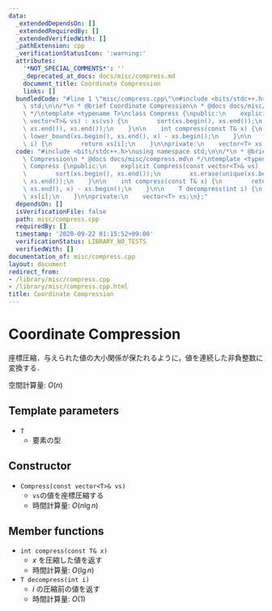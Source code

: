 ```yaml
---
data:
  _extendedDependsOn: []
  _extendedRequiredBy: []
  _extendedVerifiedWith: []
  _pathExtension: cpp
  _verificationStatusIcon: ':warning:'
  attributes:
    '*NOT_SPECIAL_COMMENTS*': ''
    _deprecated_at_docs: docs/misc/compress.md
    document_title: Coordinate Compression
    links: []
  bundledCode: "#line 1 \"misc/compress.cpp\"\n#include <bits/stdc++.h>\nusing namespace\
    \ std;\n\n/*\n * @brief Coordinate Compression\n * @docs docs/misc/compress.md\n\
    \ */\ntemplate <typename T>\nclass Compress {\npublic:\n    explicit Compress(const\
    \ vector<T>& vs) : xs(vs) {\n        sort(xs.begin(), xs.end());\n        xs.erase(unique(xs.begin(),\
    \ xs.end()), xs.end());\n    }\n\n    int compress(const T& x) {\n        return\
    \ lower_bound(xs.begin(), xs.end(), x) - xs.begin();\n    }\n\n    T decompress(int\
    \ i) {\n        return xs[i];\n    }\n\nprivate:\n    vector<T> xs;\n};\n"
  code: "#include <bits/stdc++.h>\nusing namespace std;\n\n/*\n * @brief Coordinate\
    \ Compression\n * @docs docs/misc/compress.md\n */\ntemplate <typename T>\nclass\
    \ Compress {\npublic:\n    explicit Compress(const vector<T>& vs) : xs(vs) {\n\
    \        sort(xs.begin(), xs.end());\n        xs.erase(unique(xs.begin(), xs.end()),\
    \ xs.end());\n    }\n\n    int compress(const T& x) {\n        return lower_bound(xs.begin(),\
    \ xs.end(), x) - xs.begin();\n    }\n\n    T decompress(int i) {\n        return\
    \ xs[i];\n    }\n\nprivate:\n    vector<T> xs;\n};"
  dependsOn: []
  isVerificationFile: false
  path: misc/compress.cpp
  requiredBy: []
  timestamp: '2020-09-22 01:15:52+09:00'
  verificationStatus: LIBRARY_NO_TESTS
  verifiedWith: []
documentation_of: misc/compress.cpp
layout: document
redirect_from:
- /library/misc/compress.cpp
- /library/misc/compress.cpp.html
title: Coordinate Compression
---
```

# Coordinate Compression

座標圧縮．与えられた値の大小関係が保たれるように，値を連続した非負整数に変換する．

空間計算量: $O(n)$

## Template parameters

- `T`
    - 要素の型

## Constructor

- `Compress(const vector<T>& vs)`
    - `vs`の値を座標圧縮する
    - 時間計算量: $O(n \lg n)$

## Member functions

- `int compress(const T& x)`
    - $x$ を圧縮した値を返す
    - 時間計算量: $O(\lg n)$
- `T decompress(int i)`
    - $i$ の圧縮前の値を返す
    - 時間計算量: $O(1)$